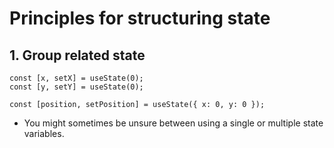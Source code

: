 # Principles for structuring state 

## 1. Group related state 

```tsx
const [x, setX] = useState(0);
const [y, setY] = useState(0);

const [position, setPosition] = useState({ x: 0, y: 0 });

```

- You might sometimes be unsure between using a single or multiple state variables.

